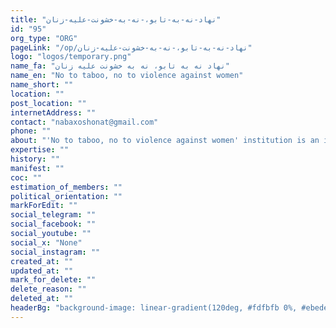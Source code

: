 ```yaml
---
title: "نهاد-نه-به-تابو،-نه-به-خشونت-علیه-زنان"
id: "95"
org_type: "ORG"
pageLink: "/op/نهاد-نه-به-تابو،-نه-به-خشونت-علیه-زنان"
logo: "logos/temporary.png"
name_fa: "نهاد نه به تابو، نه به خشونت علیه زنان"
name_en: "No to taboo, no to violence against women"
name_short: ""
location: ""
post_location: ""
internetAddress: ""
contact: "nabaxoshonat@gmail.com"
phone: ""
about: "'No to taboo, no to violence against women' institution is an important social movement that was formed with the aim of fighting violence against women and breaking gender taboos in society. With its wide-ranging activities, this organization strives to raise public awareness about domestic violence, sexual harassment, honor killings and other forms of discrimination against women."
expertise: ""
history: ""
manifest: ""
coc: ""
estimation_of_members: ""
political_orientation: ""
markForEdit: ""
social_telegram: ""
social_facebook: ""
social_youtube: ""
social_x: "None"
social_instagram: ""
created_at: ""
updated_at: ""
mark_for_delete: ""
delete_reason: ""
deleted_at: ""
headerBg: "background-image: linear-gradient(120deg, #fdfbfb 0%, #ebedee 100%);"
---
```


